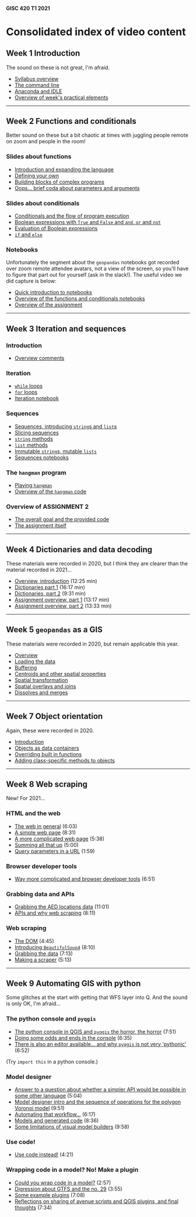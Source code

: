 #### GISC 420 T1 2021

# Consolidated index of video content

## Week 1 Introduction
The sound on these is not great, I'm afraid.

+   [Syllabus overview](https://southosullivan.com/gisc420/videos/introduction/gisc-420-week-01-01-2021-syllabus.mp4)
+   [The command line](https://southosullivan.com/gisc420/videos/introduction/gisc-420-week-01-02-2021-the-command-line.mp4)
+   [Anaconda and IDLE](https://southosullivan.com/gisc420/videos/introduction/gisc-420-week-01-03-2021-anaconda-and-idle.mp4)
+   [Overview of week's practical elements](https://southosullivan.com/gisc420/videos/introduction/gisc-420-week-01-04-2021-overview-of-instructions.mp4)

***
## Week 2 Functions and conditionals
Better sound on these but a bit chaotic at times with juggling people remote on zoom and people in the room!

### Slides about functions
+   [Introduction and expanding the language](https://southosullivan.com/gisc420/videos/functions-and-conditionals/GISC-420-02-2021-1.mp4)
+   [Defining your own](https://southosullivan.com/gisc420/videos/functions-and-conditionals/GISC-420-02-2021-2.mp4)
+   [Building blocks of complex programs](https://southosullivan.com/gisc420/videos/functions-and-conditionals/GISC-420-02-2021-3.mp4)
+   [Oops... brief coda about parameters and arguments](https://southosullivan.com/gisc420/videos/functions-and-conditionals/GISC-420-02-2021-4.mp4)

### Slides about conditionals
+   [Conditionals and the flow of program execution](https://southosullivan.com/gisc420/videos/functions-and-conditionals/GISC-420-02-2021-5.mp4)
+   [Boolean expressions with `True` and `False` and `and`, `or` and `not`](https://southosullivan.com/gisc420/videos/functions-and-conditionals/GISC-420-02-2021-6.mp4)
+   [Evaluation of Boolean expressions](https://southosullivan.com/gisc420/videos/functions-and-conditionals/GISC-420-02-2021-7.mp4)
+   [`if` and `else`](https://southosullivan.com/gisc420/videos/functions-and-conditionals/GISC-420-02-2021-8.mp4)

### Notebooks
Unfortunately the segment about the `geopandas` notebooks got recorded over zoom remote attendee avatars, not a view of the screen, so you'll have to figure that part out for yourself (ask in the slack!). The useful video we did capture is below:

+   [Quick introduction to notebooks](https://southosullivan.com/gisc420/videos/functions-and-conditionals/GISC-420-02-2021-9.mp4)
+   [Overview of the functions and conditionals notebooks](https://southosullivan.com/gisc420/videos/functions-and-conditionals/GISC-420-02-2021-10.mp4)
+   [Overview of the assignment](https://southosullivan.com/gisc420/videos/functions-and-conditionals/GISC-420-02-2021-11.mp4)

***
## Week 3 Iteration and sequences
### Introduction
+ [Overview comments](https://southosullivan.com/gisc420/videos/strings-lists-loops/GISC-420-03-2021-01.mp4)
### Iteration
+ [`while` loops](https://southosullivan.com/gisc420/videos/strings-lists-loops/GISC-420-03-2021-02.mp4)
+ [`for` loops](https://southosullivan.com/gisc420/videos/strings-lists-loops/GISC-420-03-2021-03.mp4)
+ [Iteration notebook](https://southosullivan.com/gisc420/videos/strings-lists-loops/GISC-420-03-2021-04.mp4)

### Sequences
+ [Sequences, introducing `string`s and `list`s](https://southosullivan.com/gisc420/videos/strings-lists-loops/GISC-420-03-2021-05.mp4)
+ [Slicing sequences](https://southosullivan.com/gisc420/videos/strings-lists-loops/GISC-420-03-2021-06.mp4)
+ [`string` methods](https://southosullivan.com/gisc420/videos/strings-lists-loops/GISC-420-03-2021-07.mp4)
+ [`list` methods](https://southosullivan.com/gisc420/videos/strings-lists-loops/GISC-420-03-2021-08.mp4)
+ [Immutable `string`s, mutable `lists`](https://southosullivan.com/gisc420/videos/strings-lists-loops/GISC-420-03-2021-09.mp4)
+ [Sequences notebooks](https://southosullivan.com/gisc420/videos/strings-lists-loops/GISC-420-03-2021-10.mp4)

### The `hangman` program
+ [Playing `hangman`](https://southosullivan.com/gisc420/videos/strings-lists-loops/GISC-420-03-2021-11.mp4)
+ [Overview of the `hangman` code](https://southosullivan.com/gisc420/videos/strings-lists-loops/GISC-420-03-2021-12.mp4)

### Overview of ASSIGNMENT 2
+ [The overall goal and the provided code](https://southosullivan.com/gisc420/videos/strings-lists-loops/GISC-420-03-2021-13.mp4)
+ [The assignment itself](https://southosullivan.com/gisc420/videos/strings-lists-loops/GISC-420-03-2021-14.mp4)

***
## Week 4 Dictionaries and data decoding
These materials were recorded in 2020, but I think they are clearer than the material recorded in 2021...
+ [Overview, introduction](http://southosullivan.com/gisc420/videos/dictionaries/gisc-425-week-04-01-intro.mp4) (12:25 min)
+ [Dictionaries part 1](http://southosullivan.com/gisc420/videos/dictionaries/gisc-425-week-04-02-dictionaries-part-1.mp4) (16:17 min)
+ [Dictionaries, part 2](http://southosullivan.com/gisc420/videos/dictionaries/gisc-425-week-04-03-dictionaries-part-2.mp4) (9:31 min)
+ [Assignment overview, part 1](http://southosullivan.com/gisc420/videos/dictionaries/gisc-425-week-04-04-assignment-overview-part-1.mp4) (13:17 min)
+ [Assignment overview, part 2](http://southosullivan.com/gisc420/videos/dictionaries/gisc-425-week-04-05-assignment-overview-part-2.mp4) (13:33 min)

***
## Week 5 `geopandas` as a GIS
These materials were recorded in 2020, but remain applicable this year.
+ [Overview](http://southosullivan.com/gisc420/videos/geopandas-as-gis/gisc-425-week-05-01-intro.mp4)
+ [Loading the data](http://southosullivan.com/gisc420/videos/geopandas-as-gis/gisc-425-week-05-02-loading-data.mp4)
+ [Buffering](http://southosullivan.com/gisc420/videos/geopandas-as-gis/gisc-425-week-05-03-buffers.mp4)
+ [Centroids and other spatial properties](http://southosullivan.com/gisc420/videos/geopandas-as-gis/gisc-425-week-05-04-centroids-etc.mp4)
+ [Spatial transformation](http://southosullivan.com/gisc420/videos/geopandas-as-gis/gisc-425-week-05-05-other-geometric-stuff.mp4)
+ [Spatial overlays and joins](http://southosullivan.com/gisc420/videos/geopandas-as-gis/gisc-425-week-05-06-overlay.mp4)
+ [Dissolves and merges](http://southosullivan.com/gisc420/videos/geopandas-as-gis/gisc-425-week-05-07-dissolve-merge.mp4)

***
## Week 7 Object orientation
Again, these were recorded in 2020.
+ [Introduction](http://southosullivan.com/gisc420/videos/object-orientation/gisc-425-object-orientation-01-intro.mp4)
+ [Objects as data containers](http://southosullivan.com/gisc420/videos/object-orientation/gisc-425-object-orientation-02-objects-as-data-containers.mp4)
+ [Overriding built in functions](http://southosullivan.com/gisc420/videos/object-orientation/gisc-425-object-orientation-03-adding-builtin-functions.mp4)
+ [Adding class-specific methods to objects](http://southosullivan.com/gisc420/videos/object-orientation/gisc-425-object-orientation-04-adding-functionality.mp4)

***
## Week 8 Web scraping
New! For 2021...
### HTML and the web
+ [The web in general](http://southosullivan.com/gisc420/videos/web-scraping/gisc-420-08-01.mp4) (6:03)
+ [A simple web page](http://southosullivan.com/gisc420/videos/web-scraping/gisc-420-08-02.mp4) (8:31)
+ [A more complicated web page](http://southosullivan.com/gisc420/videos/web-scraping/gisc-420-08-03.mp4) (5:38)
+ [Summing all that up](http://southosullivan.com/gisc420/videos/web-scraping/gisc-420-08-04.mp4) (5:00)
+ [Query parameters in a URL](http://southosullivan.com/gisc420/videos/web-scraping/gisc-420-08-05.mp4) (1:59)

### Browser developer tools
+ [Way more complicated and browser developer tools](http://southosullivan.com/gisc420/videos/web-scraping/gisc-420-08-06.mp4) (6:51)

### Grabbing data and APIs
+ [Grabbing the AED locations data](http://southosullivan.com/gisc420/videos/web-scraping/gisc-420-08-07.mp4) (11:01)
+ [APIs and why web scraping](http://southosullivan.com/gisc420/videos/web-scraping/gisc-420-08-08.mp4) (8:11)

### Web scraping
+ [The DOM](http://southosullivan.com/gisc420/videos/web-scraping/gisc-420-08-09.mp4) (4:45)
+ [Introducing `BeautifulSoup4`](http://southosullivan.com/gisc420/videos/web-scraping/gisc-420-08-10.mp4) (8:10)
+ [Grabbing the data](http://southosullivan.com/gisc420/videos/web-scraping/gisc-420-08-11.mp4) (7:13)
+ [Making a scraper](http://southosullivan.com/gisc420/videos/web-scraping/gisc-420-08-12.mp4) (5:13)

***
## Week 9 Automating GIS with python
Some glitches at the start with getting that WFS layer into Q. And the sound is only OK, I'm afraid...
### The python console and `pyqgis`
+ [The python console in QGIS and `pyqgis` the horror, the horror](http://southosullivan.com/gisc420/videos/pyqgis/GISC-420-09-01.mp4) (7:51)
+ [Doing some odds and ends in the console](http://southosullivan.com/gisc420/videos/pyqgis/GISC-420-09-02.mp4) (6:35)
+ [There is also an editor available... and why `pyqgis` is not very 'pythonic'](http://southosullivan.com/gisc420/videos/pyqgis/GISC-420-09-03.mp4) (6:52)

(Try `import this` in a python console.)

### Model designer
+ [Answer to a question about whether a simpler API would be possible in some other language](http://southosullivan.com/gisc420/videos/pyqgis/GISC-420-09-04.mp4) (5:04)
+ [Model designer intro and the sequence of operations for the polygon Voronoi model](http://southosullivan.com/gisc420/videos/pyqgis/GISC-420-09-05.mp4) (9:51)
+ [Automating that workflow...](http://southosullivan.com/gisc420/videos/pyqgis/GISC-420-09-06.mp4) (6:17)
+ [Models and generated code](http://southosullivan.com/gisc420/videos/pyqgis/GISC-420-09-07.mp4) (8:36)
+ [Some limitations of visual model builders](http://southosullivan.com/gisc420/videos/pyqgis/GISC-420-09-08.mp4) (9:58)

### Use code!
+ [Use code instead!](http://southosullivan.com/gisc420/videos/pyqgis/GISC-420-09-09.mp4) (4:21)

### Wrapping code in a model? No! Make a plugin
+ [Could you wrap code in a model?](http://southosullivan.com/gisc420/videos/pyqgis/GISC-420-09-10.mp4) (2:57)
+ [Digression about GTFS and the no. 29](http://southosullivan.com/gisc420/videos/pyqgis/GISC-420-09-11.mp4) (3:55)
+ [Some example plugins](http://southosullivan.com/gisc420/videos/pyqgis/GISC-420-09-12.mp4) (7:08)
+ [Reflections on sharing of avenue scripts and QGIS plugins, and final thoughts](http://southosullivan.com/gisc420/videos/pyqgis/GISC-420-09-13.mp4) (7:34)
